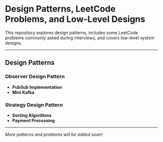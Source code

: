 # Design Patterns, LeetCode Problems, and Low-Level Designs

This repository explores design patterns, includes some LeetCode problems commonly asked during interviews, and covers low-level system designs.

---

## Design Patterns

### Observer Design Pattern
- **PubSub Implementation**
- **Mini Kafka**

### Strategy Design Pattern
- **Sorting Algorithms**
- **Payment Processing**

---

*More patterns and problems will be added soon!*